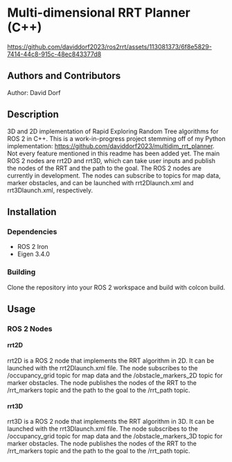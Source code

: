 # Multi-dimensional RRT Planner (C++)



https://github.com/daviddorf2023/ros2rrt/assets/113081373/6f8e5829-7414-44c8-915c-48ec843377d8

## Authors and Contributors
Author: David Dorf

## Description
3D and 2D implementation of Rapid Exploring Random Tree algorithms for ROS 2 in C++. This is a work-in-progress project stemming off of my Python implementation: https://github.com/daviddorf2023/multidim_rrt_planner. Not every feature mentioned in this readme has been added yet. The main ROS 2 nodes are rrt2D and rrt3D, which can take user inputs and publish the nodes of the RRT and the path to the goal. The ROS 2 nodes are currently in development. The nodes can subscribe to topics for map data, marker obstacles, and can be launched with rrt2Dlaunch.xml and rrt3Dlaunch.xml, respectively.

## Installation
### Dependencies
* ROS 2 Iron
* Eigen 3.4.0
### Building
Clone the repository into your ROS 2 workspace and build with colcon build.

## Usage
### ROS 2 Nodes
#### rrt2D
rrt2D is a ROS 2 node that implements the RRT algorithm in 2D. It can be launched with the rrt2Dlaunch.xml file. The node subscribes to the /occupancy_grid topic for map data and the /obstacle_markers_2D topic for marker obstacles. The node publishes the nodes of the RRT to the /rrt_markers topic and the path to the goal to the /rrt_path topic.
#### rrt3D
rrt3D is a ROS 2 node that implements the RRT algorithm in 3D. It can be launched with the rrt3Dlaunch.xml file. The node subscribes to the /occupancy_grid topic for map data and the /obstacle_markers_3D topic for marker obstacles. The node publishes the nodes of the RRT to the /rrt_markers topic and the path to the goal to the /rrt_path topic.
